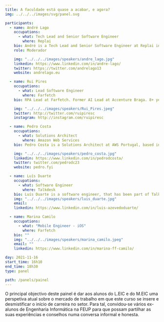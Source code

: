 ```yaml
---
title: A faculdade está quase a acabar, e agora?
img: ../../../images/svg/panel.svg

participants:
  - name: André Lago
    occupations:
      - what: Tech Lead and Senior Software Engineer
        where: Replai
    bio: André is a Tech Lead and Senior Software Engineer at Replai in Porto, helping some of the world’s largest companies improve how they make video creatives using Computer Vision and AI. Previously, André was a Senior Software Engineer at Google for almost 3 years.
    role: Moderador

    img: "../../../images/speakers/andre_lago.jpg"
    linkedin: https://www.linkedin.com/in/andre-lago/
    twitter: https://twitter.com/andrelago13
    website: andrelago.eu

  - name: Rui Pires
    occupations:
      - what: Lead Software Engineer
        where: Farfetch
    bio: RPA Lead at Farfetch. Former AI Lead at Accenture Braga. 8+ years of Software Development in AI related projects (Chatbots, NLP, OCR, ASR and RPA).

    img: "../../../images/speakers/Rui_Pires.jpeg"
    twitter: http://twitter.com/ruipiresc
    instagram: http://instagram.com/ruipiresc

  - name: Pedro Costa
    occupations:
      - what: Solutions Architect
        where: Amazon Web Services
    bio: Pedro Costa is a Solutions Architect at AWS Portugal, based in Lisbon. He currently works with SMBs in Portugal to help them innovate and modernize with the Cloud. In his free time he likes to look for new places to photograph and surf.

    img: "../../../images/speakers/pedro_costa.jpg"
    linkedin: https://www.linkedin.com/in/pedrodcosta/
    twitter: twitter.com/pedrodc23
    website: pedro.fyi

  - name: Luís Duarte
    occupations:
      - what: Software Engineer
        where: Talkdesk
    bio: Luís Duarte is a software engineer, that has been part of Talkdesk for over three years now, ever since finishing his integrated masters in Informatics and Computing Engineering at the Faculty of Engineering of the University of Porto. Curious at heart and a team player always eager to learn more, Luís has helped shape Talkdesk Studio, a platform for building contact center customer journeys, into one of the company’s most prominent products. Passionate about People, Engineering and Technology, Luís loves to learn and talk about team sustainability, career development and personal/professional growth.
    img: "../../../images/speakers/luis_duarte.jpg"
    email:
    linkedin: https://www.linkedin.com/in/luis-azevedoduarte/

  - name: Marina Camilo
    occupations:
      - what: "Mobile Engineer - iOS"
        where: Farfetch
    bio: ""
    img: "../../../images/speakers/marina_camilo.jpeg"
    email: ""
    linkedin: https://www.linkedin.com/in/marina-ff-camilo/

day: 2021-11-16
start_time: 16h10
end_time: 18h30
type: panel

path: /panels/painel
---
```


O principal objectivo deste painel é dar aos alunos do L.EIC e do M.EIC uma perspetiva atual sobre o mercado de trabalho em que este curso se insere e desmistificar o início de carreira no setor. Para tal, convidou-se vários ex-alunos de Engenharia Informática na FEUP para que possam partilhar as suas experiências e conselhos numa conversa informal e honesta.
